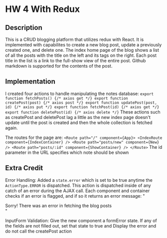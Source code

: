 # HW 4 With Redux 

## Description
  This is a CRUD blogging platform that utilizes redux with React. It is implemented with capabilites to create a new blog post, update a previously created one, and delete one. The index home page of the blog shows a list of all the posts with the title on the left and its tags on the right. Each post title in the list is a link to the full-show view of the entire post. Github markdown is supported for the contents of the post. 
  
## Implementation 
  I created four actions to handle manipulating the notes database: 
    `export function fetchPosts() {/* axios get */}
    export function createPost(post) {/* axios post */}
    export function updatePost(post, id) {/* axios put */}
    export function fetchPost(id) {/* axios get */}
    export function deletePost(id) {/* axios delete */}`
  These actions such as createPost and deletePost lag a little as the new index page doesn't update until the post is created and then the whole collection is fetched again. 
    
  The routes for the page are: 
    `<Route path="/" component={App}>
    <IndexRoute component={IndexContainer} />
    <Route path="posts/new" component={New} />
    <Route path="posts/:id" component={ShowContainer} />
    </Route>`
  The id parameter in the URL specifies which note should be shown 
  
  
  ## Extra Credit 
  Error Handling: Added a `state.error` which is set to be true anytime the `ActionType.ERROR` is dispatched. This action is dispatched inside of any catch of an error during the AJAX call. Each component and container checks if an error is flagged, and if so it returns an error message: "<div> Sorry! There was an error in fetching the blog posts </div>" 
  
  InputForm Validation: 
  Give the new component a formError state. If any of the fields are not filled out, set that state to true and Display the error and do not call the createPost action


